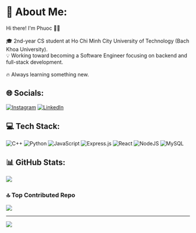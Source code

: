 # 💫 About Me:
Hi there! I'm Phuoc 👨‍💻  <br><br>🎓 2nd-year CS student at Ho Chi Minh City University of Technology (Bach Khoa University).  <br>💡 Working toward becoming a Software Engineer focusing on backend and full-stack development.<br><br>🔥 Always learning something new.


## 🌐 Socials:
[![Instagram](https://img.shields.io/badge/Instagram-%23E4405F.svg?logo=Instagram&logoColor=white)](https://instagram.com/fuocfuoc_) [![LinkedIn](https://img.shields.io/badge/LinkedIn-%230077B5.svg?logo=linkedin&logoColor=white)](https://linkedin.com/in/dohuuphuoc) 

## 💻 Tech Stack:
![C++](https://img.shields.io/badge/c++-%2300599C.svg?style=for-the-badge&logo=c%2B%2B&logoColor=white) ![Python](https://img.shields.io/badge/python-3670A0?style=for-the-badge&logo=python&logoColor=ffdd54) ![JavaScript](https://img.shields.io/badge/javascript-%23323330.svg?style=for-the-badge&logo=javascript&logoColor=%23F7DF1E) ![Express.js](https://img.shields.io/badge/express.js-%23404d59.svg?style=for-the-badge&logo=express&logoColor=%2361DAFB) ![React](https://img.shields.io/badge/react-%2320232a.svg?style=for-the-badge&logo=react&logoColor=%2361DAFB) ![NodeJS](https://img.shields.io/badge/node.js-6DA55F?style=for-the-badge&logo=node.js&logoColor=white) ![MySQL](https://img.shields.io/badge/mysql-4479A1.svg?style=for-the-badge&logo=mysql&logoColor=white)
## 📊 GitHub Stats:
![](https://nirzak-streak-stats.vercel.app/?user=dhp-exe&theme=apprentice&hide_border=false)&nbsp;&nbsp;&nbsp;

### 🔝 Top Contributed Repo
![](https://github-contributor-stats.vercel.app/api?username=dhp-exe&limit=5&theme=apprentice&combine_all_yearly_contributions=true)

---
[![](https://visitcount.itsvg.in/api?id=dhp-exe&icon=7&color=13)](https://visitcount.itsvg.in)

<!-- Proudly created with GPRM ( https://gprm.itsvg.in ) -->
